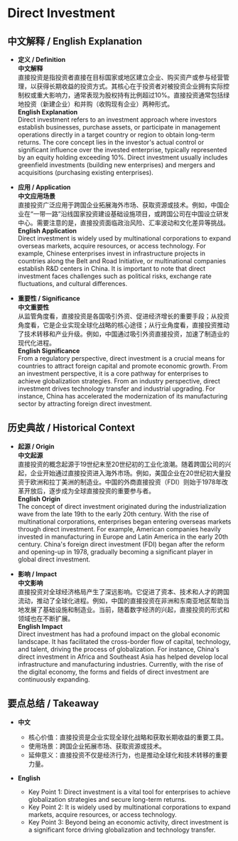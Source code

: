 # Direct Investment

## 中文解释 / English Explanation

* **定义 / Definition**  
  **中文解释**  
  直接投资是指投资者直接在目标国家或地区建立企业、购买资产或参与经营管理，以获得长期收益的投资方式。其核心在于投资者对被投资企业拥有实际控制权或重大影响力，通常表现为股权持有比例超过10%。直接投资通常包括绿地投资（新建企业）和并购（收购现有企业）两种形式。  
  **English Explanation**  
  Direct investment refers to an investment approach where investors establish businesses, purchase assets, or participate in management operations directly in a target country or region to obtain long-term returns. The core concept lies in the investor's actual control or significant influence over the invested enterprise, typically represented by an equity holding exceeding 10%. Direct investment usually includes greenfield investments (building new enterprises) and mergers and acquisitions (purchasing existing enterprises).

* **应用 / Application**  
  **中文应用场景**  
  直接投资广泛应用于跨国企业拓展海外市场、获取资源或技术。例如，中国企业在“一带一路”沿线国家投资建设基础设施项目，或跨国公司在中国设立研发中心。需要注意的是，直接投资面临政治风险、汇率波动和文化差异等挑战。  
  **English Application**  
  Direct investment is widely used by multinational corporations to expand overseas markets, acquire resources, or access technology. For example, Chinese enterprises invest in infrastructure projects in countries along the Belt and Road Initiative, or multinational companies establish R&D centers in China. It is important to note that direct investment faces challenges such as political risks, exchange rate fluctuations, and cultural differences.

* **重要性 / Significance**  
  **中文重要性**  
  从监管角度看，直接投资是各国吸引外资、促进经济增长的重要手段；从投资角度看，它是企业实现全球化战略的核心途径；从行业角度看，直接投资推动了技术转移和产业升级。例如，中国通过吸引外资直接投资，加速了制造业的现代化进程。  
  **English Significance**  
  From a regulatory perspective, direct investment is a crucial means for countries to attract foreign capital and promote economic growth. From an investment perspective, it is a core pathway for enterprises to achieve globalization strategies. From an industry perspective, direct investment drives technology transfer and industrial upgrading. For instance, China has accelerated the modernization of its manufacturing sector by attracting foreign direct investment.

## 历史典故 / Historical Context

* **起源 / Origin**  
  **中文起源**  
  直接投资的概念起源于19世纪末至20世纪初的工业化浪潮。随着跨国公司的兴起，企业开始通过直接投资进入海外市场。例如，美国企业在20世纪初大量投资于欧洲和拉丁美洲的制造业。中国的外商直接投资（FDI）则始于1978年改革开放后，逐步成为全球直接投资的重要参与者。  
  **English Origin**  
  The concept of direct investment originated during the industrialization wave from the late 19th to the early 20th century. With the rise of multinational corporations, enterprises began entering overseas markets through direct investment. For example, American companies heavily invested in manufacturing in Europe and Latin America in the early 20th century. China's foreign direct investment (FDI) began after the reform and opening-up in 1978, gradually becoming a significant player in global direct investment.

* **影响 / Impact**  
  **中文影响**  
  直接投资对全球经济格局产生了深远影响。它促进了资本、技术和人才的跨国流动，推动了全球化进程。例如，中国的直接投资在非洲和东南亚地区帮助当地发展了基础设施和制造业。当前，随着数字经济的兴起，直接投资的形式和领域也在不断扩展。  
  **English Impact**  
  Direct investment has had a profound impact on the global economic landscape. It has facilitated the cross-border flow of capital, technology, and talent, driving the process of globalization. For instance, China's direct investment in Africa and Southeast Asia has helped develop local infrastructure and manufacturing industries. Currently, with the rise of the digital economy, the forms and fields of direct investment are continuously expanding.

## 要点总结 / Takeaway

* **中文**  
  - 核心价值：直接投资是企业实现全球化战略和获取长期收益的重要工具。  
  - 使用场景：跨国企业拓展市场、获取资源或技术。  
  - 延伸意义：直接投资不仅是经济行为，也是推动全球化和技术转移的重要力量。  

* **English**  
  - Key Point 1: Direct investment is a vital tool for enterprises to achieve globalization strategies and secure long-term returns.  
  - Key Point 2: It is widely used by multinational corporations to expand markets, acquire resources, or access technology.  
  - Key Point 3: Beyond being an economic activity, direct investment is a significant force driving globalization and technology transfer.